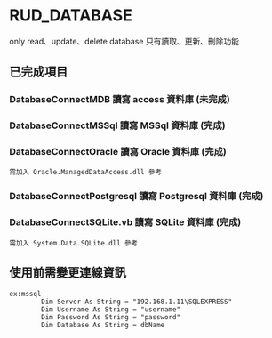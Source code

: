 # RUD_DATABASE
only read、update、delete database
只有讀取、更新、刪除功能

## 已完成項目
 ### DatabaseConnectMDB 讀寫 access 資料庫 (未完成)    
 ### DatabaseConnectMSSql  讀寫 MSSql 資料庫 (完成)     
 ### DatabaseConnectOracle  讀寫 Oracle 資料庫 (完成)    
    需加入 Oracle.ManagedDataAccess.dll 參考
### DatabaseConnectPostgresql  讀寫 Postgresql 資料庫 (完成)    
### DatabaseConnectSQLite.vb  讀寫 SQLite 資料庫 (完成)    
    需加入 System.Data.SQLite.dll 參考
## 使用前需變更連線資訊
``` vb.net
ex:mssql
        Dim Server As String = "192.168.1.11\SQLEXPRESS"
        Dim Username As String = "username"
        Dim Password As String = "password"
        Dim Database As String = dbName
```
